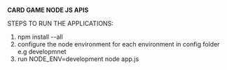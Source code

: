 **CARD GAME NODE JS APIS**

STEPS TO RUN THE APPLICATIONS:
1. npm install --all
2. configure the node environment for each environment in config folder e.g developmnet
3. run NODE_ENV=development node app.js


